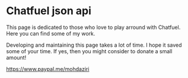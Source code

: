 # Chatfuel json api 

This page is dedicated to those who love to play arround with Chatfuel.
Here you can find some of my work.

Developing and maintaining this page takes a lot of time.
I hope it saved some of your time. If yes, then you might consider to donate a small amount!

https://www.paypal.me/mohdaziri

